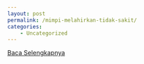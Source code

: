 ```yaml
---
layout: post
permalink: /mimpi-melahirkan-tidak-sakit/
categories:
    - Uncategorized
---
```


[Baca Selengkapnya](/03)